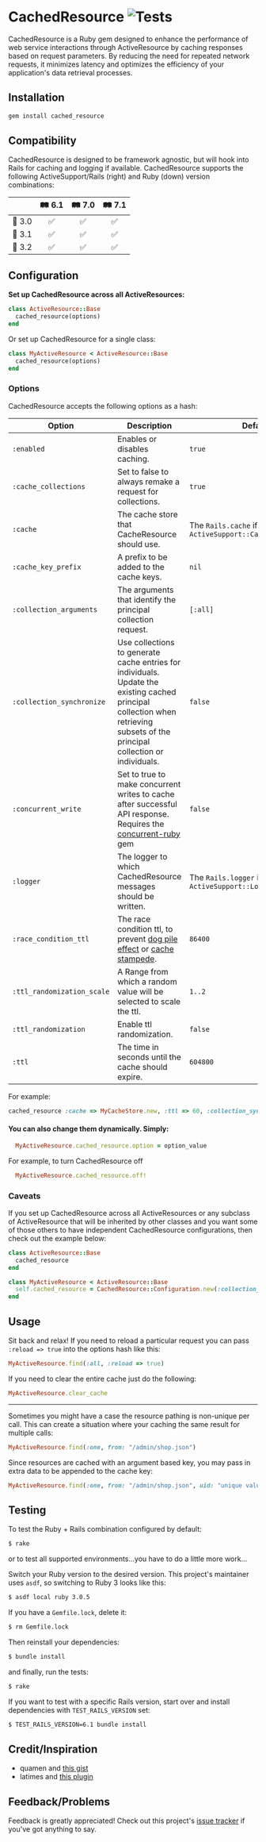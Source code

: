 # CachedResource ![Tests](https://github.com/mhgbrown/cached_resource/actions/workflows/ruby.yml/badge.svg)

CachedResource is a Ruby gem designed to enhance the performance of web service interactions through ActiveResource by caching responses based on request parameters. By reducing the need for repeated network requests, it minimizes latency and optimizes the efficiency of your application's data retrieval processes.

## Installation

```ruby
gem install cached_resource
```

## Compatibility

CachedResource is designed to be framework agnostic, but will hook into Rails for caching and logging if available. CachedResource supports the following ActiveSupport/Rails (right) and Ruby (down) version combinations:

|          | 🛤️ 6.1 | 🛤️ 7.0 | 🛤️ 7.1 |
|----------|:------:|:------:|:------:|
| 💎 3.0   |   ✅   |   ✅   |   ✅   |
| 💎 3.1   |   ✅   |   ✅   |   ✅   |
| 💎 3.2   |   ✅   |   ✅   |   ✅   |

## Configuration

**Set up CachedResource across all ActiveResources:**

```ruby
class ActiveResource::Base
  cached_resource(options)
end
```

Or set up CachedResource for a single class:

```ruby
class MyActiveResource < ActiveResource::Base
  cached_resource(options)
end
```

### Options
CachedResource accepts the following options as a hash:

| Option                     | Description                                                                                                                                                         | Default                                                                                                    |
|----------------------------|---------------------------------------------------------------------------------------------------------------------------------------------------------------------|------------------------------------------------------------------------------------------------------------|
| `:enabled`                 | Enables or disables caching.                                                                                                                                        | `true`                                                                                                     |
| `:cache_collections`       | Set to false to always remake a request for collections.                                                                                                            | `true`                                                                                                     |
| `:cache`                   | The cache store that CacheResource should use.                                                                                                                      | The `Rails.cache` if available, or an `ActiveSupport::Cache::MemoryStore`                                  |
| `:cache_key_prefix`        | A prefix to be added to the cache keys.                                                                                                                              | `nil`                                                                                                      |
| `:collection_arguments`    | The arguments that identify the principal collection request.                                                                                                        | `[:all]`                                                                                                    |
| `:collection_synchronize`  | Use collections to generate cache entries for individuals. Update the existing cached principal collection when retrieving subsets of the principal collection or individuals. | `false`                                                                                                    |
| `:concurrent_write`        | Set to true to make concurrent writes to cache after successful API response. <br>Requires the [concurrent-ruby](https://rubygems.org/gems/concurrent-ruby) gem     | `false`                                                                                                    |
| `:logger`                  | The logger to which CachedResource messages should be written.                                                                                                       | The `Rails.logger` if available, or an `ActiveSupport::Logger`                                             |
| `:race_condition_ttl`      | The race condition ttl, to prevent [dog pile effect](https://en.wikipedia.org/wiki/Cache_stampede) or [cache stampede](https://en.wikipedia.org/wiki/Cache_stampede). | `86400`                                                                                                    |
| `:ttl_randomization_scale` | A Range from which a random value will be selected to scale the ttl.                                                                                                | `1..2`                                                                                                     |
| `:ttl_randomization`       | Enable ttl randomization.                                                                                                                                           | `false`                                                                                                    |
| `:ttl`                     | The time in seconds until the cache should expire.                                                                                                                   | `604800`                                                                                                   |

For example:
```ruby
cached_resource :cache => MyCacheStore.new, :ttl => 60, :collection_synchronize => true, :logger => MyLogger.new
```

#### You can also change them dynamically. Simply:

```ruby
  MyActiveResource.cached_resource.option = option_value
```
For example, to turn CachedResource off
```ruby
  MyActiveResource.cached_resource.off!
```

### Caveats
If you set up CachedResource across all ActiveResources or any subclass of ActiveResource that will be inherited by other classes and you want some of those others to have independent CachedResource configurations, then check out the example below:

```ruby
class ActiveResource::Base
  cached_resource
end
```

```ruby
class MyActiveResource < ActiveResource::Base
  self.cached_resource = CachedResource::Configuration.new(:collection_synchronize: true)
end
```
## Usage
Sit back and relax! If you need to reload a particular request you can pass `:reload => true` into the options hash like this:

```ruby
MyActiveResource.find(:all, :reload => true)
```
If you need to clear the entire cache just do the following:

```ruby
MyActiveResource.clear_cache
```
---
Sometimes you might have a case the resource pathing is non-unique per call. This can create a situation where your caching the same result for multiple calls:

```ruby
MyActiveResource.find(:one, from: "/admin/shop.json")
```

Since resources are cached with an argument based key, you may pass in extra data to be appended to the cache key:

```ruby
MyActiveResource.find(:one, from: "/admin/shop.json", uid: "unique value")
```

## Testing

To test the Ruby + Rails combination configured by default:

```bash
$ rake
```

or to test all supported environments...you have to do a little more work...

Switch your Ruby version to the desired version. This project's maintainer uses `asdf`, so switching to Ruby 3 looks like this:

```bash
$ asdf local ruby 3.0.5
```

If you have a `Gemfile.lock`, delete it:

```bash
$ rm Gemfile.lock
```

Then reinstall your dependencies:

```bash
$ bundle install
```

and finally, run the tests:

```bash
$ rake
```

If you want to test with a specific Rails version, start over and install dependencies with `TEST_RAILS_VERSION` set:

```bash
$ TEST_RAILS_VERSION=6.1 bundle install
```

## Credit/Inspiration
* quamen and [this gist](http://gist.github.com/947734)
* latimes and [this plugin](http://github.com/latimes/cached_resource)

## Feedback/Problems
Feedback is greatly appreciated! Check out this project's [issue tracker](https://github.com/Ahsizara/cached_resource/issues) if you've got anything to say.
